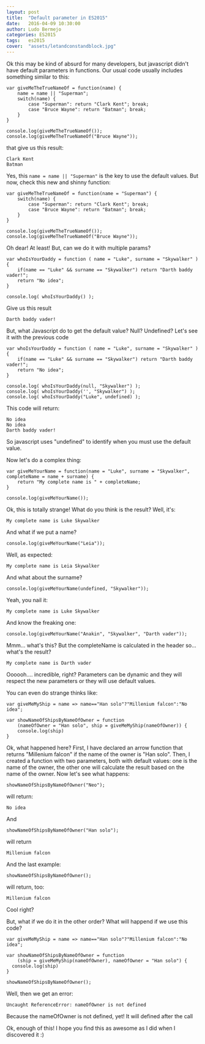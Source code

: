 ```yaml
---
layout: post
title:  "Default parameter in ES2015"
date:   2016-04-09 10:30:00
author: Ludo Bermejo
categories: ES2015 
tags:	es2015
cover:  "assets/letandconstandblock.jpg"
---
```


Ok this may be kind of absurd for many developers, but javascript didn't have default parameters in functions. Our usual code usually includes something similar to this:

    var giveMeTheTrueNameOf = function(name) {
        name = name || "Superman";
        switch(name) {
            case "Superman": return "Clark Kent"; break;
            case "Bruce Wayne": return "Batman"; break;
        }
    }

    console.log(giveMeTheTrueNameOf());
    console.log(giveMeTheTrueNameOf("Bruce Wayne"));
        
that give us this result:
        
    Clark Kent
    Batman
        
Yes, this `name = name || "Superman"` is the key to use the default values. But now, check this new and shinny function:
         
    var giveMeTheTrueNameOf = function(name = "Superman") {
        switch(name) {
            case "Superman": return "Clark Kent"; break;
            case "Bruce Wayne": return "Batman"; break;
        }
    }

    console.log(giveMeTheTrueNameOf());
    console.log(giveMeTheTrueNameOf("Bruce Wayne"));
    
Oh dear! At least! But, can we do it with multiple params?

    var whoIsYourDaddy = function ( name = "Luke", surname = "Skywalker" ) {
        if(name == "Luke" && surname == "Skywalker") return "Darth baddy vader!";
        return "No idea";
    }
    
    console.log( whoIsYourDaddy() );
    
Give us this result    

    Darth baddy vader!
    
But, what Javascript do to get the default value? Null? Undefined? Let's see it with the previous code
    
    
    var whoIsYourDaddy = function ( name = "Luke", surname = "Skywalker" ) {
        if(name == "Luke" && surname == "Skywalker") return "Darth baddy vader!";
        return "No idea";
    }
    
    console.log( whoIsYourDaddy(null, "Skywalker") );
    console.log( whoIsYourDaddy('', "Skywalker") );
    console.log( whoIsYourDaddy("Luke", undefined) );
    
This code will return:
    
    No idea
    No idea
    Darth baddy vader!

So javascript uses "undefined" to identify when you must use the default value.
    
Now let's do a complex thing:

    var giveMeYourName = function(name = "Luke", surname = "Skywalker", completeName = name + surname) {
        return "My complete name is " + completeName;    
    }

    console.log(giveMeYourName());
    
Ok, this is totally strange! What do you think is the result? Well, it's:
        
    My complete name is Luke Skywalker
    
And what if we put a name?    

    console.log(giveMeYourName("Leia"));
        
Well, as expected:
        
    My complete name is Leia Skywalker
        
And what about the surname?        
        
    console.log(giveMeYourName(undefined, "Skywalker"));
        
Yeah, you nail it:
        
    My complete name is Luke Skywalker
        
And know the freaking one:
        
    console.log(giveMeYourName("Anakin", "Skywalker", "Darth vader"));

Mmm... what's this? But the completeName is calculated in the header so... what's the result?

    My complete name is Darth vader
    
Oooooh.... incredible, right? Parameters can be dynamic and they will respect the new parameters or they will use default values.
 
You can even do strange thinks like:
 
    var giveMeMyShip = name => name=="Han solo"?"Millenium falcon":"No idea";
    
    var showNameOfShipsByNameOfOwner = function
        (nameOfOwner = "Han solo", ship = giveMeMyShip(nameOfOwner)) {
        console.log(ship)
    }

   
    
Ok, what happened here? First, I have declared an arrow function that returns "Millenium falcon" if the name of the owner is "Han solo". Then, I created a function with two parameters, both with default values: one is the name of the owner, the other one will calculate the result based on the name of the owner. Now let's see what happens:

    showNameOfShipsByNameOfOwner("Neo");
    
will return:
    
    No idea
           
And 
           
    showNameOfShipsByNameOfOwner("Han solo");
           
will return
           
    Millenium falcon
           
And the last example:
           
    showNameOfShipsByNameOfOwner();
          
will return, too:
          
    Millenium falcon

Cool right?
          
But, what if we do it in the other order? What will happend if we use this code?
          
    var giveMeMyShip = name => name=="Han solo"?"Millenium falcon":"No idea";
    
    var showNameOfShipsByNameOfOwner = function
        (ship = giveMeMyShip(nameOfOwner), nameOfOwner = "Han solo") {
      console.log(ship)
    }

    showNameOfShipsByNameOfOwner();
    
Well, then we get an error:
    
    Uncaught ReferenceError: nameOfOwner is not defined
    
Because the nameOfOwner is not defined, yet! It will defined after the call

Ok, enough of this! I hope you find this as awesome as I did when I discovered it :)


    